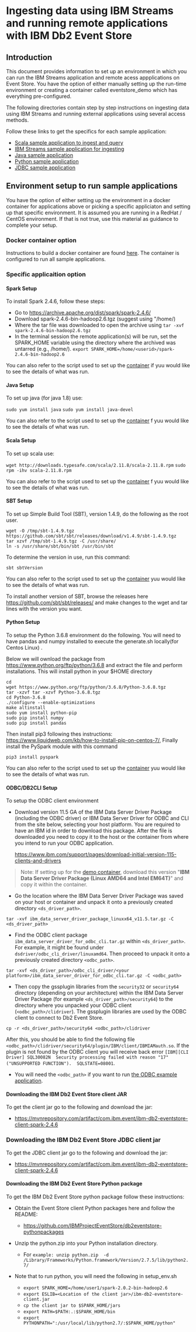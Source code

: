 # Ingesting data using IBM Streams and running remote applications with IBM Db2 Event Store

## Introduction 

This document provides information to set up an environment in which you can run the IBM Streams application
and remote acess appplications on Event Store. You have the option of either manually setting up the run-time environment or creating a container called eventstore_demo which has everything pre-configured.

The following directories contain step by step instructions on ingesting data using IBM Streams and running external applications using several access methods. 

Follow these links to get the specifics for each sample application:

* [Scala sample application to ingest and query](ScalaApplication/README.md)
* [IBM Streams sample application for ingesting](IngestUsingIBMStreams/README.md)
* [Java sample application](JavaApplication/README.md)
* [Python sample application](PythonApplication/README.md)
* [JDBC sample application](JDBCApplication/README.md)

## Environment setup to run sample applications

You have the option of either setting up the environment in a docker container for applications above or picking a specific appliciaton and setting up that specific environment. It is assumed you are running in a RedHat / CentOS environment. If that is not true, use this material as guidance to complete your setup.

### Docker container option

Instructions to build a docker container are found [here](https://github.com/IBMProjectEventStore/db2eventstore-IoT-Analytics/tree/master/container). The container is configured to run all sample applications.

### Specific applicaition option

#### Spark Setup

To install Spark 2.4.6, follow these steps:

* Go to https://archive.apache.org/dist/spark/spark-2.4.6/
* Download spark-2.4.6-bin-hadoop2.6.tgz (suggest using  "/home/<userid>)
* Where the tar file was downloaded to open the archive using
  `tar -xvf spark-2.4.6-bin-hadoop2.6.tgz`
* In the terminal session the remote application(s) will be run, set the SPARK_HOME variable using the directory where the archived was untarred (e.g., /home/<userid>).
`export SPARK_HOME=/home/<userid>/spark-2.4.6-bin-hadoop2.6`

You can also refer to the script used to set up the [container](https://github.com/IBMProjectEventStore/db2eventstore-IoT-Analytics/blob/master/container/setup/setup-spark.sh) if yuu would like to see the details of what was run.

#### Java Setup

To set up java (for java 1.8) use: 

`sudo yum install java`
`sudo yum install java-devel`

You can also refer to the script used to set up the [container](https://github.com/IBMProjectEventStore/db2eventstore-IoT-Analytics/blob/master/container/setup/setup-java.sh) f yuu would like to see the details of what was run.

#### Scala Setup

To set up scala use:

`wget http://downloads.typesafe.com/scala/2.11.8/scala-2.11.8.rpm`
`sudo rpm -ihv scala-2.11.8.rpm`

You can also refer to the script used to set up the [container](https://github.com/IBMProjectEventStore/db2eventstore-IoT-Analytics/blob/master/container/setup/setup-scala.sh) f yuu would like to see the details of what was run.

#### SBT Setup

To set up Simple Build Tool (SBT), version 1.4.9, do the following as the root user.  
  
```
wget -O /tmp/sbt-1.4.9.tgz https://github.com/sbt/sbt/releases/download/v1.4.9/sbt-1.4.9.tgz
tar xzvf /tmp/sbt-1.4.9.tgz -C /usr/share/
ln -s /usr/share/sbt/bin/sbt /usr/bin/sbt
```

To determine the version in use, run this command: 

`sbt sbtVersion`

You can also refer to the script used to set up the [container](https://github.com/IBMProjectEventStore/db2eventstore-IoT-Analytics/blob/master/container/setup/setup-scala.sh) yuu would like to see the details of what was run.
  
To install another version of SBT, browse the releases here https://github.com/sbt/sbt/releases/ and make changes to the wget and tar lines with the version you want.

#### Python Setup

To setup the Python 3.6.8 environment do the following. You will need to have pandas and numpy installed to execute the generate.sh locally(for Centos Linux) .

Below we will ownload the package from https://www.python.org/ftp/python/3.6.8 and extract the file and perform installations. This will install python in your $HOME directory
```
cd 
wget https://www.python.org/ftp/python/3.6.8/Python-3.6.8.tgz
tar -xzvf tar -xzvf Python-3.6.8.tgz
cd Python-3.6.8
./configure --enable-optimizations
make altinstall
sudo yum install python-pip
sudo pip install numpy
sudo pip install pandas
```
Then install pip3 following thes instructions: https://www.liquidweb.com/kb/how-to-install-pip-on-centos-7/,
Finally install the PySpark module with this command
```
pip3 install pyspark
```
You can also refer to the script used to set up the [container](https://github.com/IBMProjectEventStore/db2eventstore-IoT-Analytics/blob/master/container/setup/setup-python.sh) yuu would like to see the details of what was run.

#### ODBC/DB2CLI Setup

To setup the ODBC client environment

* Download version 11.5 GA of the IBM Data Server Driver Package (including the ODBC driver) or IBM Data Server Driver for ODBC and CLI from the site below, selecting your host platform. You are required to have an IBM id in order to download this package. After the file is downloaded you need to copy it to the host or the container from where you intend to run your ODBC application. 

  https://www.ibm.com/support/pages/download-initial-version-115-clients-and-drivers
  
> Note: If setting up for the [demo container](https://github.com/IBMProjectEventStore/db2eventstore-IoT-Analytics/blob/master/container), download this version "**IBM Data Server Driver Package (Linux AMD64 and Intel EM64T)**"  and copy it within the container.

* Go the location where the IBM Data Server Driver Package was saved on your host or container and unpack it onto a previously created directory `<ds_driver_path>`.

`tar -xvf ibm_data_server_driver_package_linuxx64_v11.5.tar.gz -C <ds_driver_path>`

* Find the ODBC client package `ibm_data_server_driver_for_odbc_cli.tar.gz` within `<ds_driver_path>`. For example, it might be found under `dsdriver/odbc_cli_driver/linuxamd64`. Then proceed to unpack it onto a previously created directory `<odbc_path>`. 

`tar -xvf <ds_driver_path>/odbc_cli_driver/<your platform>/ibm_data_server_driver_for_odbc_cli.tar.gz -C <odbc_path>`

* Then copy the gssplugin libraries from the `security32` or `security64` directory (depending on your architecture) within the IBM Data Server Driver Package (for example `<ds_driver_path>/security64`) to the directory where you unpacked your ODBC client (`<odbc_path>/clidriver`). The gssplugin libraries are used by the ODBC client to connect to Db2 Event Store. 

`cp -r <ds_driver_path>/security64 <odbc_path>/clidriver`

After this, you should be able to find the following file `<odbc_path>/clidriver/security64/plugin/IBM/client/IBMIAMauth.so`. If the plugin is not found by the ODBC client you will receive back error ```[IBM][CLI Driver] SQL30082N  Security processing failed with reason "17" ("UNSUPPORTED FUNCTION").  SQLSTATE=08001```.

* You will need the `<odbc_path>` if you want to run [the ODBC example application](https://github.com/IBMProjectEventStore/db2eventstore-IoT-Analytics/tree/master/AdvancedApplications/ODBCApplication).

#### Downloading the IBM Db2 Event Store client JAR

To get the client jar go to the following and download the jar:

* https://mvnrepository.com/artifact/com.ibm.event/ibm-db2-eventstore-client-spark-2.4.6


### Downloading the IBM Db2 Event Store JDBC client jar

To get the JDBC client jar go to the following and download the jar:
  
* https://mvnrepository.com/artifact/com.ibm.event/ibm-db2-eventstore-client-spark-2.4.6

#### Downloading the IBM Db2 Event Store Python package

To get the IBM Db2 Event Store python package follow these instructions: 

* Obtain the Event Store client Python packages here and follow the README:
   * https://github.com/IBMProjectEventStore/db2eventstore-pythonpackages
* Unzip the python.zip into your Python installation directory.
   * For `example: unzip python.zip  -d /Library/Frameworks/Python.framework/Version/2.7.5/lib/python2.7/`

* Note that to run python, you will need the following in setup_env.sh
   * `export SPARK_HOME=/home/user1/spark-2.0.2-bin-hadoop2.6`
   * `export ESLIB=<Location of the client jar>/ibm-db2-eventstore-client.jar`
   * `cp the client jar to $SPARK_HOME/jars`
   * `export PATH=$PATH:.:$SPARK_HOME/bin`
   * `export PYTHONPATH=":/usr/local/lib/python2.7/:$SPARK_HOME/python"`

